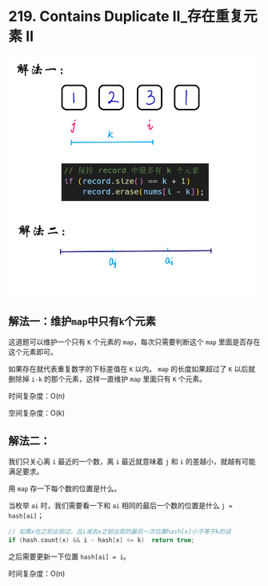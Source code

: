 # 219. Contains Duplicate II_存在重复元素 II



![solve](https://raw.githubusercontent.com/KimmiGYH/LeetCode_Notes_Public/master/Section05_Solutions/0219_Contains%20Duplicate%20II_%E5%AD%98%E5%9C%A8%E9%87%8D%E5%A4%8D%E5%85%83%E7%B4%A0%20II/solve.png)



## 解法一：维护`map`中只有`k`个元素

这道题可以维护⼀个只有 `K` 个元素的 `map`，每次只需要判断这个 `map` ⾥⾯是否存在这个元素即可。

如果存在就代表重复数字的下标差值在 `K` 以内。 `map` 的⻓度如果超过了 `K` 以后就删除掉 `i-k` 的那个元素，这样⼀直维护 `map` ⾥⾯只有 `K` 个元素。

时间复杂度：O(n)

空间复杂度：O(k)



## 解法二：

我们只关心离 `i` 最近的一个数，离 `i` 最近就意味着 `j` 和 `i` 的差越小，就越有可能满足要求。

用 `map` 存一下每个数的位置是什么。

当枚举 `ai` 时，我们需要看一下和 `ai` 相同的最后一个数的位置是什么 `j = hash[ai]`；

```c++
// 如果x在之前出现过，且i减去x之前出现的最后一次位置hash[x]小于等于k的话
if (hash.count(x) && i - hash[x] <= k)  return true;
```

之后需要更新一下位置 `hash[ai] = i`。

时间复杂度：O(n)



